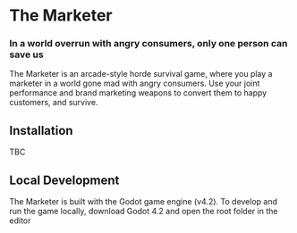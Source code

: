 # The Marketer

### In a world overrun with angry consumers, only one person can save us

The Marketer is an arcade-style horde survival game, where you play a marketer in a world gone mad with angry consumers. Use your joint performance and brand marketing weapons to convert them to happy customers, and survive.

## Installation

TBC

## Local Development

The Marketer is built with the Godot game engine (v4.2). To develop and run the game locally, download Godot 4.2 and open the root folder in the editor
